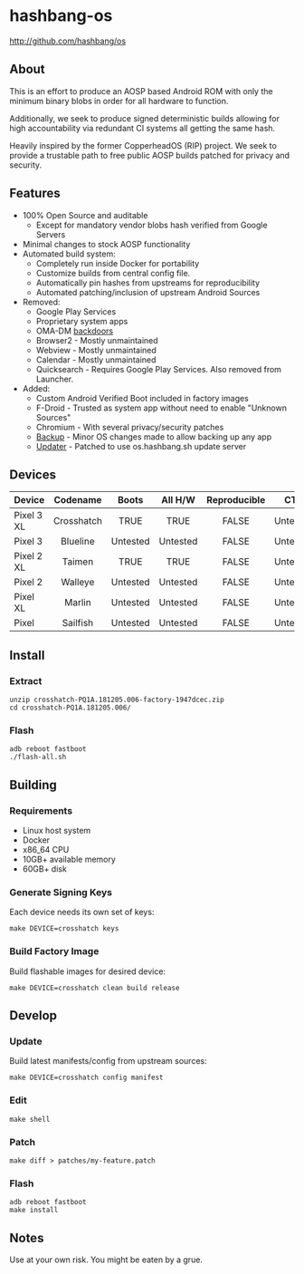 # hashbang-os #

<http://github.com/hashbang/os>

## About ##

This is an effort to produce an AOSP based Android ROM with only the minimum
binary blobs in order for all hardware to function.

Additionally, we seek to produce signed deterministic builds allowing for high
accountability via redundant CI systems all getting the same hash.

Heavily inspired by the former CopperheadOS (RIP) project. We seek to provide a
trustable path to free public AOSP builds patched for privacy and security.

## Features ##

 * 100% Open Source and auditable
   * Except for mandatory vendor blobs hash verified from Google Servers
 * Minimal changes to stock AOSP functionality
 * Automated build system:
   * Completely run inside Docker for portability
   * Customize builds from central config file.
   * Automatically pin hashes from upstreams for reproducibility
   * Automated patching/inclusion of upstream Android Sources
 * Removed:
   * Google Play Services
   * Proprietary system apps
   * OMA-DM [backdoors][1]
   * Browser2 - Mostly unmaintained
   * Webview - Mostly unmaintained
   * Calendar - Mostly unmaintained
   * Quicksearch - Requires Google Play Services. Also removed from Launcher.
 * Added:
   * Custom Android Verified Boot included in factory images
   * F-Droid - Trusted as system app without need to enable "Unknown Sources"
   * Chromium - With several privacy/security patches
   * [Backup][2] - Minor OS changes made to allow backing up any app
   * [Updater][3] - Patched to use os.hashbang.sh update server

[1]: https://gist.github.com/thestinger/171b5ffdc54a50ee44497028aa137ed8
[2]: https://github.com/stevesoltys/backup
[3]: https://github.com/AndroidHardening/platform_packages_apps_Updater

## Devices ##

  | Device     | Codename   | Boots    | All H/W  | Reproducible  | CTS      |
  |------------|:----------:|:--------:|:--------:|:-------------:|:--------:|
  | Pixel 3 XL | Crosshatch | TRUE     | TRUE     | FALSE         | Untested |
  | Pixel 3    | Blueline   | Untested | Untested | FALSE         | Untested |
  | Pixel 2 XL | Taimen     | TRUE     | TRUE     | FALSE         | Untested |
  | Pixel 2    | Walleye    | Untested | Untested | FALSE         | Untested |
  | Pixel XL   | Marlin     | Untested | Untested | FALSE         | Untested |
  | Pixel      | Sailfish   | Untested | Untested | FALSE         | Untested |

## Install ##

### Extract
```
unzip crosshatch-PQ1A.181205.006-factory-1947dcec.zip
cd crosshatch-PQ1A.181205.006/
```

### Flash
```
adb reboot fastboot
./flash-all.sh
```

## Building ##

### Requirements ###

 * Linux host system
 * Docker
 * x86_64 CPU
 * 10GB+ available memory
 * 60GB+ disk

### Generate Signing Keys ###

Each device needs its own set of keys:
```
make DEVICE=crosshatch keys
```

### Build Factory Image ###

Build flashable images for desired device:
```
make DEVICE=crosshatch clean build release
```

## Develop ##

### Update ###

Build latest manifests/config from upstream sources:

```
make DEVICE=crosshatch config manifest
```

### Edit ###
```
make shell
```

### Patch ###
```
make diff > patches/my-feature.patch
```

### Flash ###
```
adb reboot fastboot
make install
```

## Notes ##

Use at your own risk. You might be eaten by a grue.
